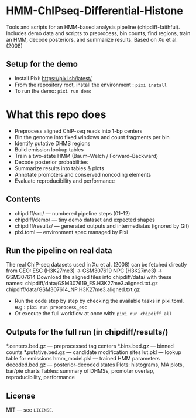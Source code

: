 # HMM-ChIPseq-Differential-Histone

Tools and scripts for an HMM-based analysis pipeline (chipdiff-faithful). Includes demo data and scripts to preprocess, bin counts, find regions, train an HMM, decode posteriors, and summarize results. Based on Xu et al. (2008)

## Setup for the demo

- Install Pixi: https://pixi.sh/latest/
- From the repository root, install the environment : `pixi install`
- To run the demo: `pixi run demo`

# What this repo does

- Preprocess aligned ChIP-seq reads into 1-bp centers  
- Bin the genome into fixed windows and count fragments per bin  
- Identify putative DHMS regions  
- Build emission lookup tables  
- Train a two-state HMM (Baum–Welch / Forward–Backward)  
- Decode posterior probabilities  
- Summarize results into tables & plots  
- Annotate promoters and conserved noncoding elements  
- Evaluate reproducibility and performance


## Contents

- chipdiff/src/ — numbered pipeline steps (01–12)  
- chipdiff/demo/ — tiny demo dataset and expected shapes  
- chipdiff/results/ — generated outputs and intermediates (ignored by Git)  
- pixi.toml — environment spec managed by Pixi

## Run the pipeline on real data

The real ChIP-seq datasets used in Xu et al. (2008) can be fetched directly from GEO:
ESC (H3K27me3) → GSM307619
NPC (H3K27me3) → GSM307614
Download the aligned files into chipdiff/data/ with these names:
chipdiff/data/GSM307619_ES.H3K27me3.aligned.txt.gz
chipdiff/data/GSM307614_NP.H3K27me3.aligned.txt.gz
- Run the code step by step by checking the available tasks in pixi.toml.
    e.g : `pixi run preprocess_esc`
- Or execute the full workflow at once with: `pixi run chipdiff_all`

## Outputs for the full run (in chipdiff/results/)

*.centers.bed.gz — preprocessed tag centers
*.bins.bed.gz — binned counts
*.putative.bed.gz — candidate modification sites
lut.pkl — lookup table for emissions
hmm_model.pkl — trained HMM parameters
decoded.bed.gz — posterior-decoded states
Plots: histograms, MA plots, bar/pie charts
Tables: summary of DHMSs, promoter overlap, reproducibility, performance


## License

MIT — see `LICENSE`.










